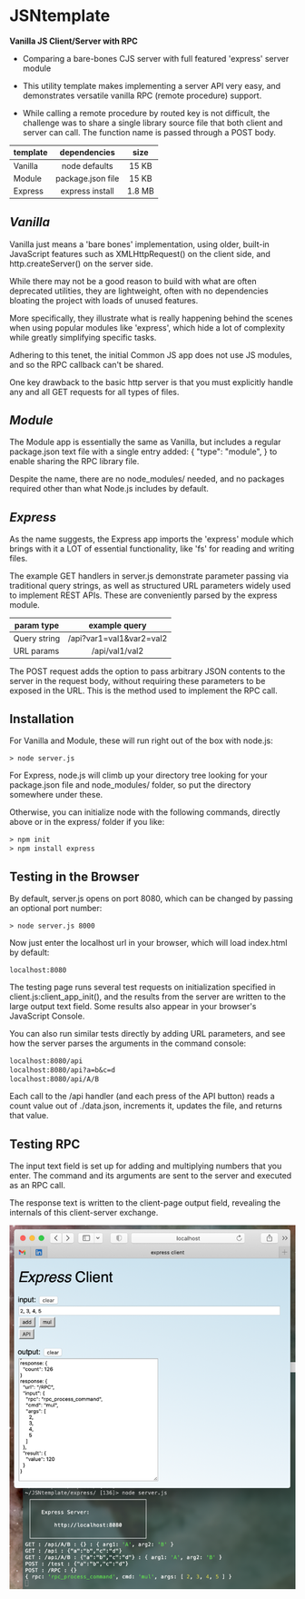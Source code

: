 # JSNtemplate

 **Vanilla JS Client/Server with RPC**

* Comparing a bare-bones CJS server with full featured 'express' server module

* This utility template makes implementing a server API very easy, and demonstrates versatile vanilla RPC (remote procedure) support.

* While calling a remote procedure by routed key is not difficult, the challenge was to share a single library source file that both client and server can call. The function name is passed through a POST body.

| template      | dependencies | size
| ------------- |:-------------:|:-------------:|
| Vanilla       | node defaults | 15 KB |
| Module        | package.json file | 15 KB |
| Express       | express install | 1.8 MB |


## *Vanilla*

Vanilla just means a 'bare bones' implementation, using older, built-in JavaScript features such as XMLHttpRequest() on the client side, and http.createServer() on the server side.

While there may not be a good reason to build with what are often deprecated utilities, they are lightweight, often with no dependencies bloating the project with loads of unused features.

More specifically, they illustrate what is really happening behind the scenes when using popular modules like 'express', which hide a lot of complexity while greatly simplifying specific tasks.

Adhering to this tenet, the initial Common JS app does not use JS modules, and so the RPC callback can't be shared.

One key drawback to the basic http server is that you must explicitly handle any and all GET requests for all types of files.

## *Module*

The Module app is essentially the same as Vanilla, but includes a regular package.json text file with a single entry added: { "type": "module", } to enable sharing the RPC library file.

Despite the name, there are no node_modules/ needed, and no packages required other than what Node.js includes by default.

## *Express*

As the name suggests, the Express app imports the 'express' module which brings with it a LOT of essential functionality, like 'fs' for reading and writing files.

The example GET handlers in server.js demonstrate parameter passing via traditional query strings, as well as structured URL parameters widely used to implement REST APIs. These are conveniently parsed by the express module.

| param type     | example query |
| -------------- |:-------------:|
|  Query string  | /api?var1=val1&var2=val2 |
|  URL params    | /api/val1/val2 |

The POST request adds the option to pass arbitrary JSON contents to the server in the request body, without requiring these parameters to be exposed in the URL. This is the method used to implement the RPC call.


## Installation

For Vanilla and Module, these will run right out of the box with node.js:

```
> node server.js
```

For Express, node.js will climb up your directory tree looking for your package.json file and node_modules/ folder, so put the directory somewhere under these.

Otherwise, you can initialize node with the following commands, directly above or in the express/ folder if you like:

```
> npm init
> npm install express
```

## Testing in the Browser

By default, server.js opens on port 8080, which can be changed by passing an optional port number:

```
> node server.js 8000
```

Now just enter the localhost url in your browser, which will load index.html by default:

```
localhost:8080
```

The testing page runs several test requests on initialization specified in client.js:client_app_init(), and the results from the server are written to the large output text field. Some results also appear in your browser's JavaScript Console.

You can also run similar tests directly by adding URL parameters, and see how the server parses the arguments in the command console:

```
localhost:8080/api
localhost:8080/api?a=b&c=d
localhost:8080/api/A/B
```

Each call to the /api handler (and each press of the API button) reads a count value out of ./data.json, increments it, updates the file, and returns that value.

## Testing RPC

The input text field is set up for adding and multiplying numbers that you enter. The command and its arguments are sent to the server and executed as an RPC call.

The response text is written to the client-page output field, revealing the internals of this client-server exchange.

![This is an image](./images/example_client.png)


